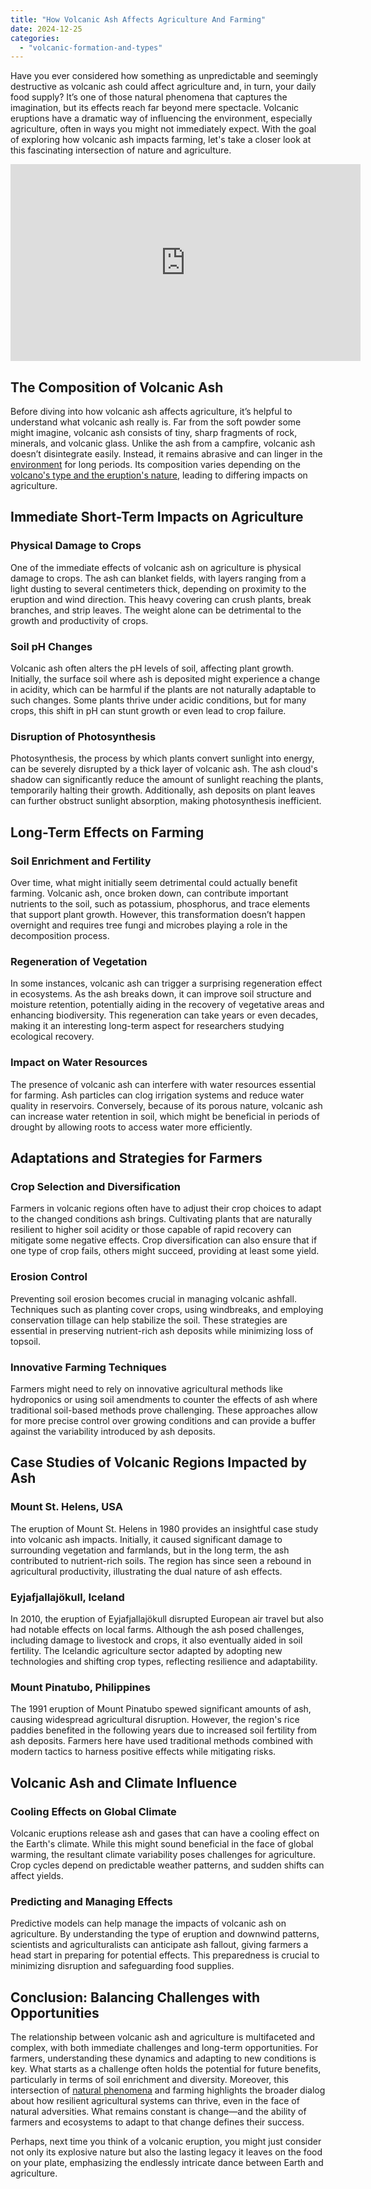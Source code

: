 ```yaml
---
title: "How Volcanic Ash Affects Agriculture And Farming"
date: 2024-12-25
categories: 
  - "volcanic-formation-and-types"
---
```


Have you ever considered how something as unpredictable and seemingly destructive as volcanic ash could affect agriculture and, in turn, your daily food supply? It’s one of those natural phenomena that captures the imagination, but its effects reach far beyond mere spectacle. Volcanic eruptions have a dramatic way of influencing the environment, especially agriculture, often in ways you might not immediately expect. With the goal of exploring how volcanic ash impacts farming, let's take a closer look at this fascinating intersection of nature and agriculture.

<iframe width="560" height="315" src="https://www.youtube.com/embed/N4La_MeE8jM" frameborder="0" allow="accelerometer; autoplay; encrypted-media; gyroscope; picture-in-picture" allowfullscreen></iframe>

  

## The Composition of Volcanic Ash

Before diving into how volcanic ash affects agriculture, it’s helpful to understand what volcanic ash really is. Far from the soft powder some might imagine, volcanic ash consists of tiny, sharp fragments of rock, minerals, and volcanic glass. Unlike the ash from a campfire, volcanic ash doesn’t disintegrate easily. Instead, it remains abrasive and can linger in the [environment](https://magmamatters.com/geothermal-energy-and-its-volcanic-origins/ "Geothermal Energy and Its Volcanic Origins") for long periods. Its composition varies depending on the [volcano's type and the eruption's nature](https://magmamatters.com/the-environmental-impact-of-volcanic-eruptions-2/ "The Environmental Impact of Volcanic Eruptions"), leading to differing impacts on agriculture.

## Immediate Short-Term Impacts on Agriculture

### Physical Damage to Crops

One of the immediate effects of volcanic ash on agriculture is physical damage to crops. The ash can blanket fields, with layers ranging from a light dusting to several centimeters thick, depending on proximity to the eruption and wind direction. This heavy covering can crush plants, break branches, and strip leaves. The weight alone can be detrimental to the growth and productivity of crops.

### Soil pH Changes

Volcanic ash often alters the pH levels of soil, affecting plant growth. Initially, the surface soil where ash is deposited might experience a change in acidity, which can be harmful if the plants are not naturally adaptable to such changes. Some plants thrive under acidic conditions, but for many crops, this shift in pH can stunt growth or even lead to crop failure.

### Disruption of Photosynthesis

Photosynthesis, the process by which plants convert sunlight into energy, can be severely disrupted by a thick layer of volcanic ash. The ash cloud's shadow can significantly reduce the amount of sunlight reaching the plants, temporarily halting their growth. Additionally, ash deposits on plant leaves can further obstruct sunlight absorption, making photosynthesis inefficient.

## Long-Term Effects on Farming

### Soil Enrichment and Fertility

Over time, what might initially seem detrimental could actually benefit farming. Volcanic ash, once broken down, can contribute important nutrients to the soil, such as potassium, phosphorus, and trace elements that support plant growth. However, this transformation doesn’t happen overnight and requires tree fungi and microbes playing a role in the decomposition process.

### Regeneration of Vegetation

In some instances, volcanic ash can trigger a surprising regeneration effect in ecosystems. As the ash breaks down, it can improve soil structure and moisture retention, potentially aiding in the recovery of vegetative areas and enhancing biodiversity. This regeneration can take years or even decades, making it an interesting long-term aspect for researchers studying ecological recovery.

### Impact on Water Resources

The presence of volcanic ash can interfere with water resources essential for farming. Ash particles can clog irrigation systems and reduce water quality in reservoirs. Conversely, because of its porous nature, volcanic ash can increase water retention in soil, which might be beneficial in periods of drought by allowing roots to access water more efficiently.

## Adaptations and Strategies for Farmers

### Crop Selection and Diversification

Farmers in volcanic regions often have to adjust their crop choices to adapt to the changed conditions ash brings. Cultivating plants that are naturally resilient to higher soil acidity or those capable of rapid recovery can mitigate some negative effects. Crop diversification can also ensure that if one type of crop fails, others might succeed, providing at least some yield.

### Erosion Control

Preventing soil erosion becomes crucial in managing volcanic ashfall. Techniques such as planting cover crops, using windbreaks, and employing conservation tillage can help stabilize the soil. These strategies are essential in preserving nutrient-rich ash deposits while minimizing loss of topsoil.

### Innovative Farming Techniques

Farmers might need to rely on innovative agricultural methods like hydroponics or using soil amendments to counter the effects of ash where traditional soil-based methods prove challenging. These approaches allow for more precise control over growing conditions and can provide a buffer against the variability introduced by ash deposits.

## Case Studies of Volcanic Regions Impacted by Ash

### Mount St. Helens, USA

The eruption of Mount St. Helens in 1980 provides an insightful case study into volcanic ash impacts. Initially, it caused significant damage to surrounding vegetation and farmlands, but in the long term, the ash contributed to nutrient-rich soils. The region has since seen a rebound in agricultural productivity, illustrating the dual nature of ash effects.

### Eyjafjallajökull, Iceland

In 2010, the eruption of Eyjafjallajökull disrupted European air travel but also had notable effects on local farms. Although the ash posed challenges, including damage to livestock and crops, it also eventually aided in soil fertility. The Icelandic agriculture sector adapted by adopting new technologies and shifting crop types, reflecting resilience and adaptability.

### Mount Pinatubo, Philippines

The 1991 eruption of Mount Pinatubo spewed significant amounts of ash, causing widespread agricultural disruption. However, the region's rice paddies benefited in the following years due to increased soil fertility from ash deposits. Farmers here have used traditional methods combined with modern tactics to harness positive effects while mitigating risks.

## Volcanic Ash and Climate Influence

### Cooling Effects on Global Climate

Volcanic eruptions release ash and gases that can have a cooling effect on the Earth's climate. While this might sound beneficial in the face of global warming, the resultant climate variability poses challenges for agriculture. Crop cycles depend on predictable weather patterns, and sudden shifts can affect yields.

### Predicting and Managing Effects

Predictive models can help manage the impacts of volcanic ash on agriculture. By understanding the type of eruption and downwind patterns, scientists and agriculturalists can anticipate ash fallout, giving farmers a head start in preparing for potential effects. This preparedness is crucial to minimizing disruption and safeguarding food supplies.

## Conclusion: Balancing Challenges with Opportunities

The relationship between volcanic ash and agriculture is multifaceted and complex, with both immediate challenges and long-term opportunities. For farmers, understanding these dynamics and adapting to new conditions is key. What starts as a challenge often holds the potential for future benefits, particularly in terms of soil enrichment and diversity. Moreover, this intersection of [natural phenomena](https://magmamatters.com/the-art-and-science-of-volcano-monitoring/ "The Art and Science of Volcano Monitoring") and farming highlights the broader dialog about how resilient agricultural systems can thrive, even in the face of natural adversities. What remains constant is change—and the ability of farmers and ecosystems to adapt to that change defines their success.

Perhaps, next time you think of a volcanic eruption, you might just consider not only its explosive nature but also the lasting legacy it leaves on the food on your plate, emphasizing the endlessly intricate dance between Earth and agriculture.
